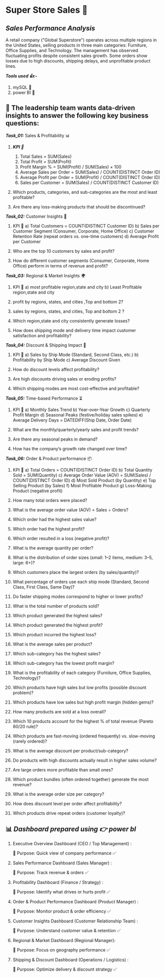 # Super Store Sales  🚀

## ***Sales Performance  Analysis***

A retail company ("Global Superstore") operates across multiple regions in the United States, selling products in three main categories: Furniture, Office Supplies, and Technology. The management has observed fluctuating profits despite consistent sales growth. Some orders show losses due to high discounts, shipping delays, and unprofitable product lines.

***Tools used 👍:-***

1. mySQL 🎯
2. power BI 🎯

## 📝 The leadership team wants data-driven insights to answer the following key business questions:
   
***Task_01:***  Sales & Profitability 📊

1. ***KPI 👥***
   
   1. Total Sales = SUM(Sales)
   2. Total Profit = SUM(Profit)
   3. Profit Margin % = SUM(Profit) / SUM(Sales) × 100
   4. Average Sales per Order = SUM(Sales) / COUNT(DISTINCT Order ID)
   5. Average Profit per Order = SUM(Profit) / COUNT(DISTINCT Order ID)
   6. Sales per Customer = SUM(Sales) / COUNT(DISTINCT Customer ID) 

3. Which products, categories, and sub-categories are the most and least profitable?
4. Are there any loss-making products that should be discontinued?

***Task_02:***  Customer Insights 📝

1. KPI 👥
   a) Total Customers = COUNT(DISTINCT Customer ID)
   b) Sales per Customer Segment (Consumer, Corporate, Home Office)
   c) Customer Retention Rate (repeat orders vs. one-time customers)
   d) Average Profit per Customer
  
2. Who are the top 10 customers by sales and profit?
3. How do different customer segments (Consumer, Corporate, Home Office) perform in terms of revenue and profit?


***Task_03:***   Regional & Market Insights 🌍

1. KPI 👥
   a) most profitable region,state and city
   b) Least Profitable region,state and city
   
2. profit by regions, states, and cities ,Top and bottom 2?
3. sales by regions, states, and cities, Top and bottom 2 ?
4. Which region,state and city consistently generate losses?
5. How does shipping mode and delivery time impact customer satisfaction and profitability?
   
***Task_04:***  Discount & Shipping Impact 🚚

1. KPI 👥
   a) Sales by Ship Mode (Standard, Second Class, etc.)
   b) Profitability by Ship Mode
   c) Average Discount Given

2. How do discount levels affect profitability?
3. Are high discounts driving sales or eroding profits?
4. Which shipping modes are most cost-effective and profitable?

***Task_05:***  Time-based Performance ⏳

1. KPI 👥
   a) Monthly Sales Trend
   b) Year-over-Year Growth
   c) Quarterly Profit Margin
   d) Seasonal Peaks (festive/holiday sales spikes)
   e) Average Delivery Days = DATEDIFF(Ship Date, Order Date)

2. What are the monthly/quarterly/yearly sales and profit trends?
3. Are there any seasonal peaks in demand?
4. How has the company’s growth rate changed over time?

***Task_06:***  Order & Product performance 📦

1. KPI 👥
   a) Total Orders = COUNT(DISTINCT Order ID)
   b) Total Quantity Sold = SUM(Quantity)
   c) Average Order Value (AOV) = SUM(Sales) / COUNT(DISTINCT Order ID)
   d) Most Sold Product (by Quantity)
   e) Top Selling Product (by Sales)
   f) Most Profitable Product
   g) Loss-Making Product (negative profit)

2. How many total orders were placed?
3. What is the average order value (AOV) = Sales ÷ Orders?
4. Which order had the highest sales value?
5. Which order had the highest profit?
6. Which order resulted in a loss (negative profit)?
7. What is the average quantity per order?
8. What is the distribution of order sizes (small: 1–2 items, medium: 3–5, large: 6+)?
9. Which customers place the largest orders (by sales/quantity)?
10. What percentage of orders use each ship mode (Standard, Second Class, First Class, Same Day)?
11. Do faster shipping modes correspond to higher or lower profits?
12. What is the total number of products sold?
13. Which product generated the highest sales?
14. Which product generated the highest profit?
15. Which product incurred the highest loss?
16. What is the average sales per product?
17. Which sub-category has the highest sales?
18. Which sub-category has the lowest profit margin?
19. What is the profitability of each category (Furniture, Office Supplies, Technology)?
20. Which products have high sales but low profits (possible discount problem)?
21. Which products have low sales but high profit margin (hidden gems)?
22. How many products are sold at a loss overall?
23. Which 10 products account for the highest % of total revenue (Pareto 80/20 rule)?
24. Which products are fast-moving (ordered frequently) vs. slow-moving (rarely ordered)?
25. What is the average discount per product/sub-category?
26. Do products with high discounts actually result in higher sales volume?
27. Are large orders more profitable than small ones?
28. Which product bundles (often ordered together) generate the most revenue?
29. What is the average order size per category?
30. How does discount level per order affect profitability?
31. Which products drive repeat orders (customer loyalty)?


## 📊 ***Dashboard prepared using 👉 power bI***

1. Executive Overview Dashboard (CEO / Top Management) :
   
   🔹 Purpose: Quick view of company performance ✅
   
2. Sales Performance Dashboard (Sales Manager) :
   
   🔹 Purpose: Track revenue & orders ✅
   
3. Profitability Dashboard (Finance / Strategy) :
   
   🔹 Purpose: Identify what drives or hurts profit ✅
   
4. Order & Product Performance Dashboard (Product Manager) :
   
   🔹 Purpose: Monitor product & order efficiency ✅
   
5. Customer Insights Dashboard (Customer Relationship Team) :
    
   🔹 Purpose: Understand customer value & retention ✅
  
6. Regional & Market Dashboard (Regional Manager):
    
   🔹 Purpose: Focus on geography performance ✅
   
7. Shipping & Discount Dashboard (Operations / Logistics) : 
    
   🔹 Purpose: Optimize delivery & discount strategy ✅




